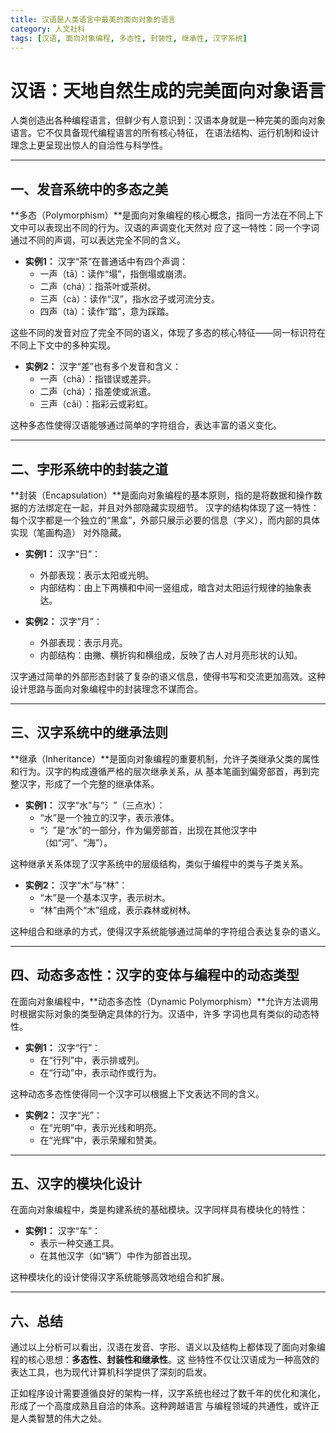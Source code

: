```yaml
---
title: 汉语是人类语言中最美的面向对象的语言
category: 人文社科
tags: [汉语, 面向对象编程, 多态性, 封装性, 继承性, 汉字系统]
---
```

# 汉语：天地自然生成的完美面向对象语言

人类创造出各种编程语言，但鲜少有人意识到：汉语本身就是一种完美的面向对象语言。它不仅具备现代编程语言的所有核心特征，
在语法结构、运行机制和设计理念上更呈现出惊人的自洽性与科学性。

---

## 一、发音系统中的多态之美

**多态（Polymorphism）**是面向对象编程的核心概念，指同一方法在不同上下文中可以表现出不同的行为。汉语的声调变化天然对
应了这一特性：同一个字词通过不同的声调，可以表达完全不同的含义。

- **实例1：** 汉字“茶”在普通话中有四个声调：
  - 一声（tā）：读作“塌”，指倒塌或崩溃。
  - 二声（chá）：指茶叶或茶树。
  - 三声（cà）：读作“汊”，指水岔子或河流分支。
  - 四声（tà）：读作“踏”，意为踩踏。

这些不同的发音对应了完全不同的语义，体现了多态的核心特征——同一标识符在不同上下文中的多种实现。

- **实例2：** 汉字“差”也有多个发音和含义：
  - 一声（chā）：指错误或差异。
  - 二声（chá）：指差使或派遣。
  - 三声（cǎi）：指彩云或彩虹。

这种多态性使得汉语能够通过简单的字符组合，表达丰富的语义变化。

---

## 二、字形系统中的封装之道

**封装（Encapsulation）**是面向对象编程的基本原则，指的是将数据和操作数据的方法绑定在一起，并且对外部隐藏实现细节。
汉字的结构体现了这一特性：每个汉字都是一个独立的“黑盒”，外部只展示必要的信息（字义），而内部的具体实现（笔画构造）
对外隐藏。

- **实例1：** 汉字“日”：
  - 外部表现：表示太阳或光明。
  - 内部结构：由上下两横和中间一竖组成，暗含对太阳运行规律的抽象表达。

- **实例2：** 汉字“月”：
  - 外部表现：表示月亮。
  - 内部结构：由撇、横折钩和横组成，反映了古人对月亮形状的认知。

汉字通过简单的外部形态封装了复杂的语义信息，使得书写和交流更加高效。这种设计思路与面向对象编程中的封装理念不谋而合。


---

## 三、汉字系统中的继承法则

**继承（Inheritance）**是面向对象编程的重要机制，允许子类继承父类的属性和行为。汉字的构成遵循严格的层次继承关系，从
基本笔画到偏旁部首，再到完整汉字，形成了一个完整的继承体系。

- **实例1：** 汉字“水”与“氵”（三点水）：
  - “水”是一个独立的汉字，表示液体。
  - “氵”是“水”的一部分，作为偏旁部首，出现在其他汉字中（如“河”、“海”）。

这种继承关系体现了汉字系统中的层级结构，类似于编程中的类与子类关系。

- **实例2：** 汉字“木”与“林”：
  - “木”是一个基本汉字，表示树木。
  - “林”由两个“木”组成，表示森林或树林。

这种组合和继承的方式，使得汉字系统能够通过简单的字符组合表达复杂的语义。

---

## 四、动态多态性：汉字的变体与编程中的动态类型

在面向对象编程中，**动态多态性（Dynamic Polymorphism）**允许方法调用时根据实际对象的类型确定具体的行为。汉语中，许多
字词也具有类似的动态特性。

- **实例1：** 汉字“行”：
  - 在“行列”中，表示排或列。
  - 在“行动”中，表示动作或行为。

这种动态多态性使得同一个汉字可以根据上下文表达不同的含义。

- **实例2：** 汉字“光”：
  - 在“光明”中，表示光线和明亮。
  - 在“光辉”中，表示荣耀和赞美。

---

## 五、汉字的模块化设计

在面向对象编程中，类是构建系统的基础模块。汉字同样具有模块化的特性：

- **实例1：** 汉字“车”：
  - 表示一种交通工具。
  - 在其他汉字（如“辆”）中作为部首出现。

这种模块化的设计使得汉字系统能够高效地组合和扩展。

---

## 六、总结

通过以上分析可以看出，汉语在发音、字形、语义以及结构上都体现了面向对象编程的核心思想：**多态性、封装性和继承性**。这
些特性不仅让汉语成为一种高效的表达工具，也为现代计算机科学提供了深刻的启发。

正如程序设计需要遵循良好的架构一样，汉字系统也经过了数千年的优化和演化，形成了一个高度成熟且自洽的体系。这种跨越语言
与编程领域的共通性，或许正是人类智慧的伟大之处。